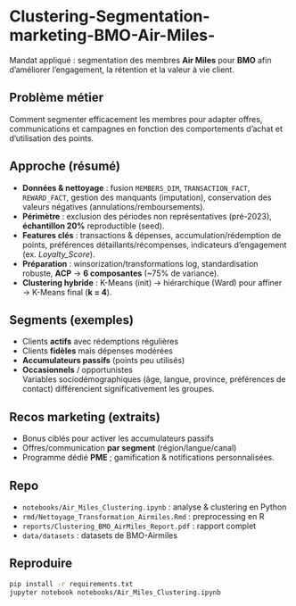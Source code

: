 # Clustering-Segmentation-marketing-BMO-Air-Miles-
Mandat appliqué : segmentation des membres **Air Miles** pour **BMO** afin d’améliorer l’engagement, la rétention et la valeur à vie client.

## Problème métier
Comment segmenter efficacement les membres pour adapter offres, communications et campagnes en fonction des comportements d’achat et d’utilisation des points. 

## Approche (résumé)
- **Données & nettoyage** : fusion `MEMBERS_DIM`, `TRANSACTION_FACT`, `REWARD_FACT`, gestion des manquants (imputation), conservation des valeurs négatives (annulations/remboursements).  
- **Périmètre** : exclusion des périodes non représentatives (pré-2023), **échantillon 20%** reproductible (seed).  
- **Features clés** : transactions & dépenses, accumulation/rédemption de points, préférences détaillants/récompenses, indicateurs d’engagement (ex. *Loyalty_Score*).  
- **Préparation** : winsorization/transformations log, standardisation robuste, **ACP** → **6 composantes** (~75% de variance).  
- **Clustering hybride** : K-Means (init) → hiérarchique (Ward) pour affiner → K-Means final (**k = 4**). 

## Segments (exemples)
- Clients **actifs** avec rédemptions régulières  
- Clients **fidèles** mais dépenses modérées  
- **Accumulateurs passifs** (points peu utilisés)  
- **Occasionnels** / opportunistes  
Variables sociodémographiques (âge, langue, province, préférences de contact) différencient significativement les groupes.
## Recos marketing (extraits)
- Bonus ciblés pour activer les accumulateurs passifs  
- Offres/communication **par segment** (région/langue/canal)  
- Programme dédié **PME** ; gamification & notifications personnalisées.

## Repo
- `notebooks/Air_Miles_Clustering.ipynb` : analyse & clustering en Python
- `rmd/Nettoyage_Transformation_Airmiles.Rmd` : preprocessing en R
- `reports/Clustering_BMO_AirMiles_Report.pdf` : rapport complet
- `data/datasets` : datasets de BMO-Airmiles

## Reproduire
```bash
pip install -r requirements.txt
jupyter notebook notebooks/Air_Miles_Clustering.ipynb
